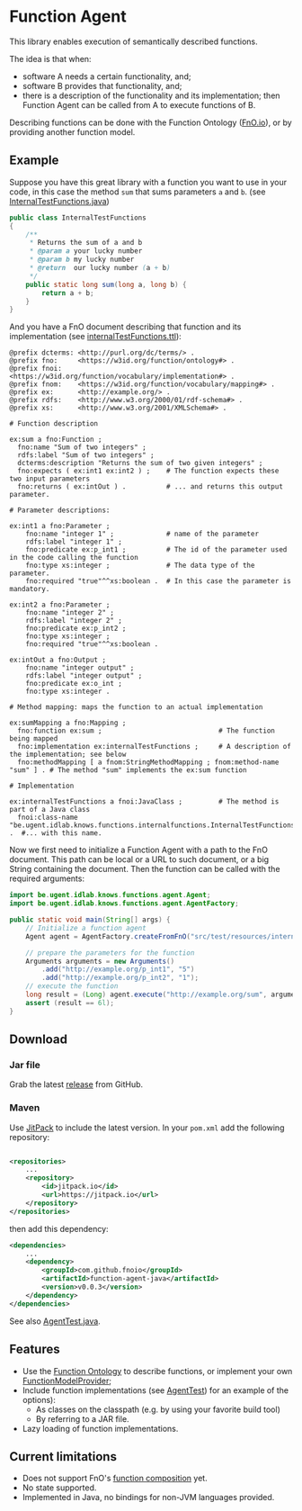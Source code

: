# Function Agent

This library enables execution of semantically described functions.

The idea is that when:
* software A needs a certain functionality, and;
* software B provides that functionality, and;
* there is a description of the functionality and its implementation;
then Function Agent can be called from A to execute functions of B.

Describing functions can be done with the Function Ontology ([FnO.io](https://fno.io/)),
or by providing another function model.

## Example

Suppose you have this great library with a function you want to use in your code, 
in this case the method `sum` that sums parameters `a` and `b`.
(see [InternalTestFunctions.java](src/test/java/be/ugent/idlab/knows/functions/internalfunctions/InternalTestFunctions.java))


```java
public class InternalTestFunctions
{
    /**
     * Returns the sum of a and b
     * @param a your lucky number
     * @param b my lucky number
     * @return  our lucky number (a + b)
     */
    public static long sum(long a, long b) {
        return a + b;
    }
}

```

And you have a FnO document describing that function and its implementation (see [internalTestFunctions.ttl](src/test/resources/internalTestFunctions.ttl)):

```
@prefix dcterms: <http://purl.org/dc/terms/> .
@prefix fno:     <https://w3id.org/function/ontology#> .
@prefix fnoi:    <https://w3id.org/function/vocabulary/implementation#> .
@prefix fnom:    <https://w3id.org/function/vocabulary/mapping#> .
@prefix ex:      <http://example.org/> .
@prefix rdfs:    <http://www.w3.org/2000/01/rdf-schema#> .
@prefix xs:      <http://www.w3.org/2001/XMLSchema#> .

# Function description

ex:sum a fno:Function ;
  fno:name "Sum of two integers" ;
  rdfs:label "Sum of two integers" ;
  dcterms:description "Returns the sum of two given integers" ;
  fno:expects ( ex:int1 ex:int2 ) ;    # The function expects these two input parameters
  fno:returns ( ex:intOut ) .          # ... and returns this output parameter.

# Parameter descriptions:

ex:int1 a fno:Parameter ;
    fno:name "integer 1" ;             # name of the parameter
    rdfs:label "integer 1" ;
    fno:predicate ex:p_int1 ;          # The id of the parameter used in the code calling the function
    fno:type xs:integer ;              # The data type of the parameter.
    fno:required "true"^^xs:boolean .  # In this case the parameter is mandatory.

ex:int2 a fno:Parameter ;
    fno:name "integer 2" ;
    rdfs:label "integer 2" ;
    fno:predicate ex:p_int2 ;
    fno:type xs:integer ;
    fno:required "true"^^xs:boolean .

ex:intOut a fno:Output ;
    fno:name "integer output" ;
    rdfs:label "integer output" ;
    fno:predicate ex:o_int ;
    fno:type xs:integer .

# Method mapping: maps the function to an actual implementation

ex:sumMapping a fno:Mapping ;
  fno:function ex:sum ;                             # The function being mapped
  fno:implementation ex:internalTestFunctions ;     # A description of the implementation; see below
  fno:methodMapping [ a fnom:StringMethodMapping ; fnom:method-name "sum" ] . # The method "sum" implements the ex:sum function 

# Implementation

ex:internalTestFunctions a fnoi:JavaClass ;         # The method is part of a Java class
  fnoi:class-name "be.ugent.idlab.knows.functions.internalfunctions.InternalTestFunctions" .  #... with this name.
```

Now we first need to initialize a Function Agent with a path to the FnO document. 
This path can be local or a URL to such document, or a big String containing the document.
Then the function can be called with the required arguments:

```java
import be.ugent.idlab.knows.functions.agent.Agent;
import be.ugent.idlab.knows.functions.agent.AgentFactory;

public static void main(String[] args) {
    // Initialize a function agent
    Agent agent = AgentFactory.createFromFnO("src/test/resources/internalTestFunctions.ttl");

    // prepare the parameters for the function
    Arguments arguments = new Arguments()
        .add("http://example.org/p_int1", "5")
        .add("http://example.org/p_int2", "1");
    // execute the function
    long result = (Long) agent.execute("http://example.org/sum", arguments);
    assert (result == 6l);
}


```

## Download

### Jar file
Grab the latest [release](https://github.com/FnOio/function-agent-java/releases) from GitHub.

### Maven
Use [JitPack](https://jitpack.io/) to include the latest version. In your `pom.xml` add
the following repository:

```xml

<repositories>
    ...
    <repository>
        <id>jitpack.io</id>
        <url>https://jitpack.io</url>
    </repository>
</repositories>
```

then add this dependency:

```xml
<dependencies>
    ...
    <dependency>
        <groupId>com.github.fnoio</groupId>
        <artifactId>function-agent-java</artifactId>
        <version>v0.0.3</version>
    </dependency>
</dependencies>

```

See also [AgentTest.java](src/test/java/be/ugent/idlab/knows/functions/agent/AgentTest.java).

## Features
* Use the [Function Ontology](https://fno.io/) to describe functions, or implement your own [FunctionModelProvider](src/main/java/be/ugent/idlab/knows/functions/agent/functionModelProvider/FunctionModelProvider.java);
* Include function implementations (see [AgentTest](src/test/java/be/ugent/idlab/knows/functions/agent/AgentTest.java)) for an example of the options):
  * As classes on the classpath (e.g. by using your favorite build tool)
  * By referring to a JAR file.
* Lazy loading of function implementations. 

## Current limitations
* Does not support FnO's [function composition](https://fno.io/spec/#composition) yet.
* No state supported.
* Implemented in Java, no bindings for non-JVM languages provided.

